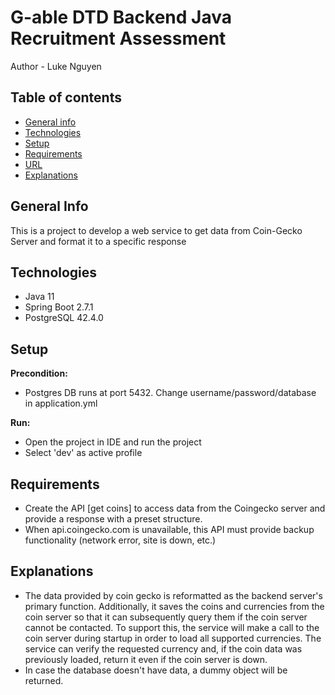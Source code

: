 # G-able DTD Backend Java Recruitment Assessment

Author - Luke Nguyen

## Table of contents

* [General info](#general-info)
* [Technologies](#technologies)
* [Setup](#setup)
* [Requirements](#requirements)
* [URL](#url)
* [Explanations](#explanation)

## General Info

This is a project to develop a web service to get data from Coin-Gecko Server and format it to a specific response

## Technologies

* Java 11
* Spring Boot 2.7.1
* PostgreSQL 42.4.0

## Setup

**Precondition:**

- Postgres DB runs at port 5432. Change username/password/database in application.yml

**Run:**
- Open the project in IDE and run the project
- Select 'dev' as active profile

## Requirements

- Create the API [get coins] to access data from the Coingecko server and provide a response with a preset structure.
- When api.coingecko.com is unavailable, this API must provide backup functionality (network error, site is down, etc.)

## Explanations

- The data provided by coin gecko is reformatted as the backend server's primary function. Additionally, 
it saves the coins and currencies from the coin server so that it can subsequently query them 
if the coin server cannot be contacted. To support this, the service will make a call to the coin server during startup 
in order to load all supported currencies. The service can verify the requested currency and, if the coin data was previously loaded, 
return it even if the coin server is down.
- In case the database doesn't have data, a dummy object will be returned.


